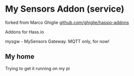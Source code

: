 # My Sensors Addon (service)
forked from Marco Ghiglie [github.com/ghiglie/hassio-addons](https://github.com/ghiglie/hassio-addons)

Addons for Hass.io

mysgw - MySensors Gateway. MQTT only, for now!

## My home
Trying to get it running on my pi
